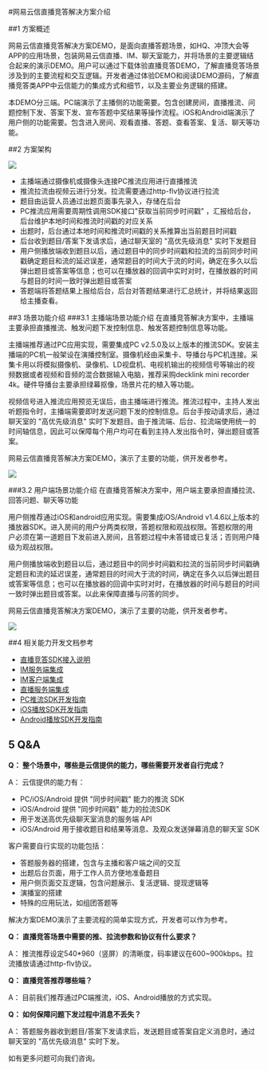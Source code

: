#网易云信直播竞答解决方案介绍


##1 方案概述

网易云信直播竞答解决方案DEMO，是面向直播答题场景，如HQ、冲顶大会等APP的应用场景，包装网易云信直播、IM、聊天室能力，并将场景的主要逻辑结合起来的演示DEMO。用户可以通过下载体验直播竞答DEMO，了解直播竞答场景涉及到的主要流程和交互逻辑。开发者通过体验DEMO和阅读DEMO源码，了解直播竞答类APP中云信能力的集成方式和细节，以及主要业务逻辑的搭建。

本DEMO分三端。PC端演示了主播侧的功能需要。包含创建房间，直播推流、问题控制下发、答案下发、宣布答题中奖结果等操作流程。iOS和Android端演示了用户侧的功能需要。包含进入房间、观看直播、答题、查看答案、复活、聊天等功能。

##2 方案架构

![](http://yx-web.nos.netease.com/official/default/d0a139ef67000f9f1362fcd9ec539a3b.png)

- 主播端通过摄像机或摄像头连接PC推流应用进行直播推流
- 推流拉流由视频云进行分发。拉流需要通过http-flv协议进行拉流
- 题目由运营人员通过出题页面事先录入，存储在后台
- PC推流应用需要周期性调用SDK接口"获取当前同步时间戳" ，汇报给后台，后台维护本地时间和推流时间戳的对应关系
- 出题时，后台通过本地时间和推流时间戳的关系推算出当前题目时间戳
- 后台收到题目/答案下发请求后，通过聊天室的 "高优先级消息" 实时下发题目
- 用户侧播放端收到题目以后，通过题目中的同步时间戳和拉流的当前同步时间戳确定题目和流的延迟误差，通常题目的时间大于流的时间，确定在多久以后弹出题目或答案等信息；也可以在播放器的回调中实时对时，在播放器的时间与题目的时间一致时弹出题目或答案
- 答题端将答题结果上报给后台，后台对答题结果进行汇总统计，并将结果返回给主播查看。

##3 场景功能介绍
###3.1 主播端场景功能介绍
在直播竞答解决方案中，主播端主要承担直播推流、触发问题下发控制信息、触发答题控制信息等功能。

主播端推荐通过PC应用实现，需要集成PC v2.5.0及以上版本的推流SDK。安装主播端的PC机一般架设在演播控制室。摄像机经由采集卡、导播台与PC机连接。采集卡用以将模拟摄像机、录像机、LD视盘机、电视机输出的视频信号等输出的视频数据或者视频和音频的混合数据输入电脑，推荐采购decklink mini recorder 4k。硬件导播台主要承担绿幕抠像，场景片花的植入等功能。

视频信号进入推流应用预览无误后，由主播端进行推流。推流过程中，主持人发出听题指令时，主播端需要即时发送问题下发的控制信息。后台手按动请求后，通过聊天室的 "高优先级消息" 实时下发题目。由于推流端、后台、拉流端使用统一的时间轴信息，因此可以保障每个用户均可在看到主持人发出指令时，弹出题目或答案。

网易云信直播竞答解决方案DEMO，演示了主要的功能，供开发者参考。

![](http://yx-web.nos.netease.com/official/default/微信截图_20180124113444.png)


###3.2 用户端场景功能介绍
在直播竞答解决方案中，用户端主要承担直播拉流、回答问题、聊天等功能

用户侧推荐通过iOS和android应用实现。需要集成iOS/Android v1.4.6以上版本的播放器SDK。进入房间的用户分两类权限，答题权限和观战权限。答题权限的用户必须在第一道题目下发前进入房间，且答题过程中未答错或已复活；否则用户降级为观战权限。

用户侧播放端收到题目以后，通过题目中的同步时间戳和拉流的当前同步时间戳确定题目和流的延迟误差，通常题目的时间大于流的时间，确定在多久以后弹出题目或答案等信息；也可以在播放器的回调中实时对时，在播放器的时间与题目的时间一致时弹出题目或答案。以此来保障直播与问答的同步。

网易云信直播竞答解决方案DEMO，演示了主要的功能，供开发者参考。


![](http://yx-web.nos.netease.com/official/default/微信截图_20180124115513.png)


##4 相关能力开发文档参考

- [直播竞答SDK接入说明](http://dev.netease.im/docs/product/%E7%9B%B4%E6%92%AD/%E7%9B%B4%E6%92%AD%E7%AD%94%E9%A2%98%E6%96%B9%E6%A1%88%E6%8E%A5%E5%85%A5%E8%AF%B4%E6%98%8E)
- [IM服务端集成](http://dev.netease.im/docs/product/IM即时通讯/服务端API文档/接口概述)
- [IM客户端集成](http://dev.netease.im/docs/product/IM即时通讯/SDK开发集成/iOS开发集成/概要介绍)
- [直播服务端集成](http://dev.netease.im/docs/product/直播/服务端API文档)
- [PC推流SDK开发指南](http://dev.netease.im/docs/product/直播/推流端SDK/Win推流SDK/开发指南)
- [iOS播放SDK开发指南](http://dev.netease.im/docs/product/直播/播放器SDK/iOS播放器SDK/开发指南)
- [Android播放SDK开发指南](http://dev.netease.im/docs/product/直播/播放器SDK/Android播放器SDK/开发指南)

## 5 Q&A

**Q： 整个场景中，哪些是云信提供的能力，哪些需要开发者自行完成？**

A： 云信提供的能力有：

- PC/iOS/Android 提供 "同步时间戳" 能力的推流 SDK
- iOS/Android 提供 "同步时间戳" 能力的拉流SDK
- 用于发送高优先级聊天室消息的服务端 API
- iOS/Android 用于接收题目和结果等消息、及观众发送弹幕消息的聊天室 SDK

客户需要自行实现的功能包括：

- 答题服务器的搭建，包含与主播和客户端之间的交互
- 出题后台页面，用于工作人员方便地准备题目
- 用户侧页面交互逻辑，包含问题展示、复活逻辑、提现逻辑等
- 演播室的搭建
- 特殊的应用玩法，如组团答题等

解决方案DEMO演示了主要流程的简单实现方式，开发者可以作为参考。


**Q： 直播竞答场景中需要的推、拉流参数和协议有什么要求？**

A： 推流推荐设定540*960（竖屏）的清晰度，码率建议在600~900kbps。拉流播放请通过http-flv协议。


**Q： 直播竞答推荐哪些端？**

A： 目前我们推荐通过PC端推流，iOS、Android播放的方式实现。


**Q： 如何保障问题下发过程中消息不丢失？**

A： 答题服务器收到题目/答案下发请求后，发送题目或答案自定义消息时，通过聊天室的 "高优先级消息" 实时下发。


如有更多问题可向我们咨询。

